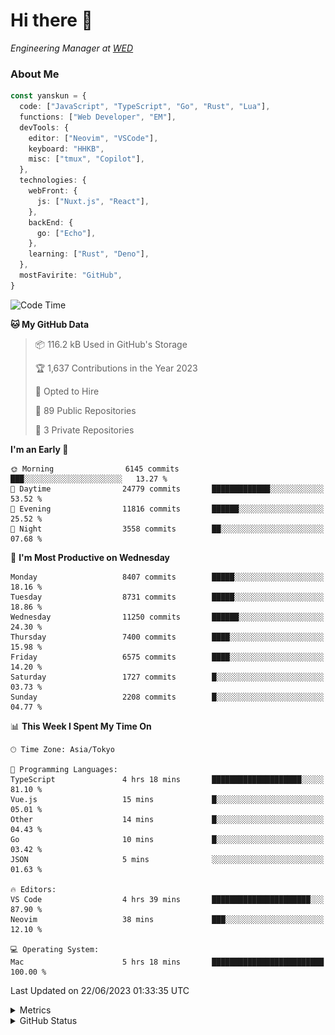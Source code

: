 # Hi there&nbsp;:wave:

<!-- ![Alt text](https://spotify-recently-played-readme.vercel.app/api?user=31kynbuubkiu3r4qh4hjuaglhfay) -->

_Engineering Manager at [WED](https://github.com/wedinc)_

### About Me

```ts
const yanskun = {
  code: ["JavaScript", "TypeScript", "Go", "Rust", "Lua"],
  functions: ["Web Developer", "EM"],
  devTools: {
    editor: ["Neovim", "VSCode"],
    keyboard: "HHKB",
    misc: ["tmux", "Copilot"],
  },
  technologies: {
    webFront: {
      js: ["Nuxt.js", "React"],
    },
    backEnd: {
      go: ["Echo"],
    },
    learning: ["Rust", "Deno"],
  },
  mostFavirite: "GitHub",
}
```

<!--START_SECTION:waka-->
![Code Time](http://img.shields.io/badge/Code%20Time-343%20hrs%2038%20mins-blue)

**🐱 My GitHub Data** 

> 📦 116.2 kB Used in GitHub's Storage 
 > 
> 🏆 1,637 Contributions in the Year 2023
 > 
> 💼 Opted to Hire
 > 
> 📜 89 Public Repositories 
 > 
> 🔑 3 Private Repositories 
 > 
**I'm an Early 🐤** 

```text
🌞 Morning                6145 commits        ███░░░░░░░░░░░░░░░░░░░░░░   13.27 % 
🌆 Daytime                24779 commits       █████████████░░░░░░░░░░░░   53.52 % 
🌃 Evening                11816 commits       ██████░░░░░░░░░░░░░░░░░░░   25.52 % 
🌙 Night                  3558 commits        ██░░░░░░░░░░░░░░░░░░░░░░░   07.68 % 
```
📅 **I'm Most Productive on Wednesday** 

```text
Monday                   8407 commits        █████░░░░░░░░░░░░░░░░░░░░   18.16 % 
Tuesday                  8731 commits        █████░░░░░░░░░░░░░░░░░░░░   18.86 % 
Wednesday                11250 commits       ██████░░░░░░░░░░░░░░░░░░░   24.30 % 
Thursday                 7400 commits        ████░░░░░░░░░░░░░░░░░░░░░   15.98 % 
Friday                   6575 commits        ████░░░░░░░░░░░░░░░░░░░░░   14.20 % 
Saturday                 1727 commits        █░░░░░░░░░░░░░░░░░░░░░░░░   03.73 % 
Sunday                   2208 commits        █░░░░░░░░░░░░░░░░░░░░░░░░   04.77 % 
```


📊 **This Week I Spent My Time On** 

```text
🕑︎ Time Zone: Asia/Tokyo

💬 Programming Languages: 
TypeScript               4 hrs 18 mins       ████████████████████░░░░░   81.10 % 
Vue.js                   15 mins             █░░░░░░░░░░░░░░░░░░░░░░░░   05.01 % 
Other                    14 mins             █░░░░░░░░░░░░░░░░░░░░░░░░   04.43 % 
Go                       10 mins             █░░░░░░░░░░░░░░░░░░░░░░░░   03.42 % 
JSON                     5 mins              ░░░░░░░░░░░░░░░░░░░░░░░░░   01.63 % 

🔥 Editors: 
VS Code                  4 hrs 39 mins       ██████████████████████░░░   87.90 % 
Neovim                   38 mins             ███░░░░░░░░░░░░░░░░░░░░░░   12.10 % 

💻 Operating System: 
Mac                      5 hrs 18 mins       █████████████████████████   100.00 % 
```


 Last Updated on 22/06/2023 01:33:35 UTC
<!--END_SECTION:waka-->

<details>
  <summary>Metrics</summary>
  <img src="https://github.com/yanskun/yanskun/blob/main/github-metrics.svg" alt="Metrics">
</details>

<details>
  <summary>GitHub Status</summary>
  <picture>
    <source media="(prefers-color-scheme: dark)" srcset="https://raw.githubusercontent.com/yanskun/yanskun/master/profile-summary-card-output/nord_dark/0-profile-details.svg">
   <img src="https://raw.githubusercontent.com/yanskun/yanskun/master/profile-summary-card-output/default/0-profile-details.svg">
  </picture>
  <br>
  <picture>
    <source media="(prefers-color-scheme: dark)" srcset="https://raw.githubusercontent.com/yanskun/yanskun/master/profile-summary-card-output/nord_dark/1-repos-per-language.svg">
   <img src="https://raw.githubusercontent.com/yanskun/yanskun/master/profile-summary-card-output/default/1-repos-per-language.svg">
  </picture>
  <picture>
    <source media="(prefers-color-scheme: dark)" srcset="https://raw.githubusercontent.com/yanskun/yanskun/master/profile-summary-card-output/nord_dark/2-most-commit-language.svg">
   <img src="https://raw.githubusercontent.com/yanskun/yanskun/master/profile-summary-card-output/default/2-most-commit-language.svg">
  </picture>
  <br>
  <picture>
    <source media="(prefers-color-scheme: dark)" srcset="https://raw.githubusercontent.com/yanskun/yanskun/master/profile-summary-card-output/nord_dark/3-stats.svg">
   <img src="https://raw.githubusercontent.com/yanskun/yanskun/master/profile-summary-card-output/default/3-stats.svg">
  </picture>
  <picture>
    <source media="(prefers-color-scheme: dark)" srcset="https://raw.githubusercontent.com/yanskun/yanskun/master/profile-summary-card-output/nord_dark/4-productive-time.svg">
   <img src="https://raw.githubusercontent.com/yanskun/yanskun/master/profile-summary-card-output/default/4-productive-time.svg">
  </picture>
</details>
